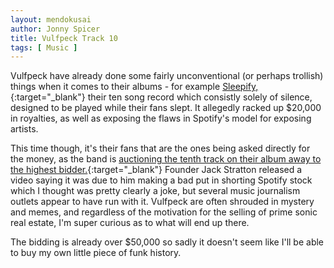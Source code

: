 ```yaml
---
layout: mendokusai
author: Jonny Spicer
title: Vulfpeck Track 10
tags: [ Music ]
---
```

Vulfpeck have already done some fairly unconventional (or perhaps trollish) things when it comes to their albums - for example [Sleepify,](https://en.wikipedia.org/wiki/Sleepify){:target="_blank"} their ten song record which consistly solely of silence, designed to be played while their fans slept. It allegedly racked up $20,000 in royalties, as well as exposing the flaws in Spotify's model for exposing artists.

This time though, it's their fans that are the ones being asked directly for the money, as the band is [auctioning the tenth track on their album away to the highest bidder.](https://www.ebay.com/itm/383666896955){:target="_blank"} Founder Jack Stratton released a video saying it was due to him making a bad put in shorting Spotify stock which I thought was pretty clearly a joke, but several music journalism outlets appear to have run with it. Vulfpeck are often shrouded in mystery and memes, and regardless of the motivation for the selling of prime sonic real estate, I'm super curious as to what will end up there.

The bidding is already over $50,000 so sadly it doesn't seem like I'll be able to buy my own little piece of funk history.
